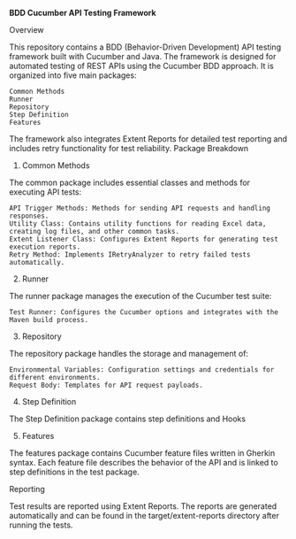**BDD Cucumber API Testing Framework**

Overview

This repository contains a BDD (Behavior-Driven Development) API testing framework built with Cucumber and Java. The framework is designed for automated testing of REST APIs using the Cucumber BDD approach. It is organized into five main packages:

    Common Methods
    Runner
    Repository
    Step Definition
    Features

The framework also integrates Extent Reports for detailed test reporting and includes retry functionality for test reliability.
Package Breakdown

1. Common Methods

The common package includes essential classes and methods for executing API tests:

    API Trigger Methods: Methods for sending API requests and handling responses.
    Utility Class: Contains utility functions for reading Excel data, creating log files, and other common tasks.
    Extent Listener Class: Configures Extent Reports for generating test execution reports.
    Retry Method: Implements IRetryAnalyzer to retry failed tests automatically.

2. Runner

The runner package manages the execution of the Cucumber test suite:

    Test Runner: Configures the Cucumber options and integrates with the Maven build process.

3. Repository

The repository package handles the storage and management of:

    Environmental Variables: Configuration settings and credentials for different environments.
    Request Body: Templates for API request payloads.

4. Step Definition

The Step Definition package contains step definitions and Hooks

5. Features

The features package contains Cucumber feature files written in Gherkin syntax. Each feature file describes the behavior of the API and is linked to step definitions in the test package.

Reporting

Test results are reported using Extent Reports. The reports are generated automatically and can be found in the target/extent-reports directory after running the tests.
